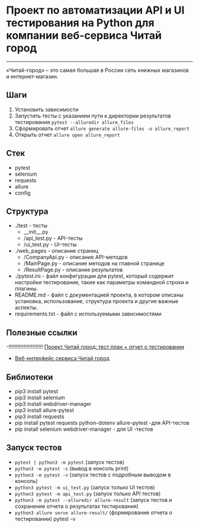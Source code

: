 # Проект по автоматизации API и UI тестирования на Python для компании веб-сервиса Читай город

***
«Читай-город» – это самая большая в России сеть книжных магазинов и интернет-магазин.

## Шаги

1. Установить зависимости
2. Запустить тесты с указанием пути к директории результатов тестирования `pytest --alluredir allure_files`
3. Сформировать отчет `allure generate allure-files -o allure_report`
4. Открыть отчет `allure open allure_report`

## Стек

- pytest<br>
- selenium<br>
- requests<br>
- allure<br>
- config<br>

## Структура

- ./test - тесты
    - \_\_init\_\_.py
    - /api_test.py - API-тесты
    - /ui_test.py - UI-тесты
- ./web_pages - описание страниц
    - /CompanyApi.py - описание API-методов
    - /MainPage.py - описание методов на главной странице
    - /ResultPage.py - описание результатов
- ./pytest.ini - файл конфигурации для pytest, который содержит настройки тестирования, такие как параметры командной
  строки и плагины.
- README.md - файл с документацией проекта, в котором описаны установка, использование, структура проекта и другие
  важные аспекты.
- requirements.txt - файл с используемыми зависимостями

## Полезные ссылки

-!!!!!!!!!!!!!!!!!!!!!!! [Проект Читай город: тест план + отчет о тестировании ](https://juniper-ranunculus-9dd.notion.site/09e79800396f4c2ca5a6651d5bbfe692?pvs=4)
- [Веб-интерфейс сервиса Читай город ](https://www.chitai-gorod.ru/)

## Библиотеки

- pip3 install pytest
- pip3 install selenium
- pip3 install webdriver-manager
- pip3 install allure-pytest
- pip3 install requests
- pip install pytest requests python-dotenv allure-pytest -для API-тестов
- pip install selenium webdriver-manager - для UI -тестов

## Запуск тестов

- `pytest | python3 -m pytest` (запуск тестов)
- `python3 -m pytest -s` (вывод в консоль print)
- `python3 -m pytest -v` (запуск тестов с подробным выводом в консоль)
- `python3 pytest -m ui_test.py` (запуск только UI тестов)
- `python3 pytest -m api_test.py` (запуск только API тестов)
- `python3 -m pytest --alluredir allure-result` (запуск тестов и сохранение отчета о результатах тестирования)
- `python3 allure serve allure-result/` (формирование отчета о тестировании)
pytest  -v